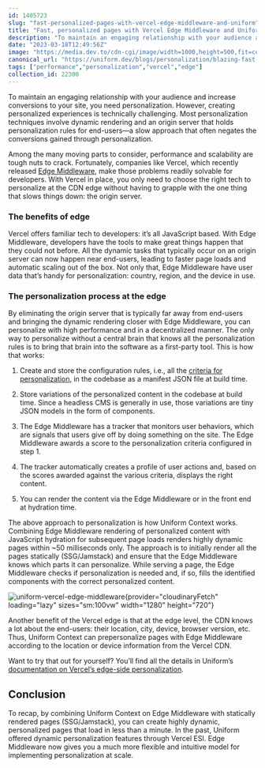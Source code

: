 ```yaml
---
id: 1405723
slug: "fast-personalized-pages-with-vercel-edge-middleware-and-uniform"
title: "Fast, personalized pages with Vercel Edge Middleware and Uniform"
description: "To maintain an engaging relationship with your audience and increase conversions to your site, you..."
date: "2023-03-18T12:49:56Z"
image: "https://media.dev.to/cdn-cgi/image/width=1000,height=500,fit=cover,gravity=auto,format=auto/https%3A%2F%2Fdev-to-uploads.s3.amazonaws.com%2Fuploads%2Farticles%2Fb1yp1gg5ldu4y8tozle7.png"
canonical_url: "https://uniform.dev/blogs/personalization/blazing-fast-personalized-pages-with-vercel-edge-middleware-and-uniform"
tags: ["performance","personalization","vercel","edge"]
collection_id: 22300
---
```


To maintain an engaging relationship with your audience and increase conversions to your site, you need personalization. However, creating personalized experiences is technically challenging. Most personalization techniques involve dynamic rendering and an origin server that holds personalization rules for end-users—a slow approach that often negates the conversions gained through personalization.

Among the many moving parts to consider, performance and scalability are tough nuts to crack. Fortunately, companies like Vercel, which recently released [Edge Middleware](https://vercel.com/docs/concepts/functions/edge-middleware), make those problems readily solvable for developers. With Vercel in place, you only need to choose the right tech to personalize at the CDN edge without having to grapple with the one thing that slows things down: the origin server.

### The benefits of edge

Vercel offers familiar tech to developers: it’s all JavaScript based. With Edge Middleware, developers have the tools to make great things happen that they could not before. All the dynamic tasks that typically occur on an origin server can now happen near end-users, leading to faster page loads and automatic scaling out of the box. Not only that, Edge Middleware have user data that’s handy for personalization: country, region, and the device in use.

### The personalization process at the edge

By eliminating the origin server that is typically far away from end-users and bringing the dynamic rendering closer with Edge Middleware, you can personalize with high performance and in a decentralized manner. The only way to personalize without a central brain that knows all the personalization rules is to bring that brain into the software as a first-party tool. This is how that works:

1.  Create and store the configuration rules, i.e., all the [criteria for personalization](https://docs.uniform.app/capabilities/personalization), in the codebase as a manifest JSON file at build time.
    
2.  Store variations of the personalized content in the codebase at build time. Since a headless CMS is generally in use, those variations are tiny JSON models in the form of components.
    
3.  The Edge Middleware has a tracker that monitors user behaviors, which are signals that users give off by doing something on the site. The Edge Middleware awards a score to the personalization criteria configured in step 1. 
    
4.  The tracker automatically creates a profile of user actions and, based on the scores awarded against the various criteria, displays the right content.
    
5.  You can render the content via the Edge Middleware or in the front end at hydration time.

The above approach to personalization is how Uniform Context works. Combining Edge Middleware rendering of personalized content with JavaScript hydration for subsequent page loads renders highly dynamic pages within ~50 milliseconds only. The approach is to initially render all the pages statically (SSG/Jamstack) and ensure that the Edge Middleware knows which parts it can personalize. While serving a page, the Edge Middleware checks if personalization is needed and, if so, fills the identified components with the correct personalized content.

![uniform-vercel-edge-middleware](https://images.ctfassets.net/9ku1oyd4k3wo/4lvoQsz6WNCbJXIWQVQJSI/b36e13c87c86ca668fea6adf3da2b078/uniform-vercel-edge-middleware.svg){provider="cloudinaryFetch" loading="lazy" sizes="sm:100vw" width="1280" height="720"}

Another benefit of the Vercel edge is that at the edge level, the CDN knows a lot about the end-users: their location, city, device, browser version, etc. Thus, Uniform Context can prepersonalize pages with Edge Middleware according to the location or device information from the Vercel CDN.

Want to try that out for yourself? You’ll find all the details in Uniform’s [documentation on Vercel’s edge-side personalization](https://docs.uniform.app/integrations/cdn/vercel/personalization).

## Conclusion

To recap, by combining Uniform Context on Edge Middleware with statically rendered pages (SSG/Jamstack), you can create highly dynamic, personalized pages that load in less than a minute. In the past, Uniform offered dynamic personalization features through Vercel ESI. Edge Middleware now gives you a much more flexible and intuitive model for implementing personalization at scale. 